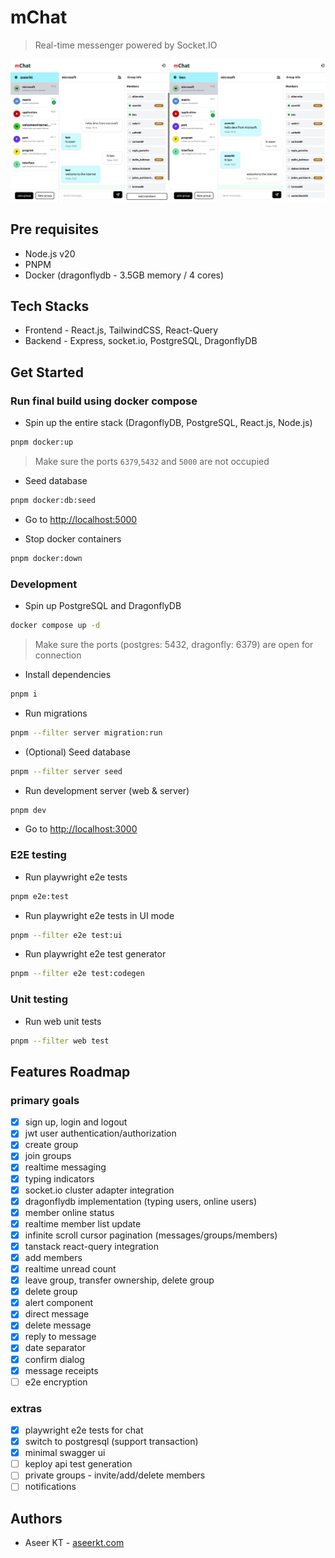 # mChat

> Real-time messenger powered by Socket.IO

![Chat Interface](./screenshots/mchat-dual.png)

## Pre requisites

- Node.js v20
- PNPM
- Docker (dragonflydb - 3.5GB memory / 4 cores)

## Tech Stacks

- Frontend - React.js, TailwindCSS, React-Query
- Backend - Express, socket.io, PostgreSQL, DragonflyDB

## Get Started

### Run final build using docker compose

- Spin up the entire stack (DragonflyDB, PostgreSQL, React.js, Node.js)
```bash
pnpm docker:up
```
> Make sure the ports `6379`,`5432` and `5000` are not occupied
- Seed database
```bash
pnpm docker:db:seed
```
- Go to [http://localhost:5000](http://localhost:5000)

- Stop docker containers
```bash
pnpm docker:down
```

### Development

- Spin up PostgreSQL and DragonflyDB
```bash
docker compose up -d
```

> Make sure the ports (postgres: 5432, dragonfly: 6379) are open for connection

- Install dependencies
```bash
pnpm i
```

- Run migrations
```bash
pnpm --filter server migration:run
```

- (Optional) Seed database
```bash
pnpm --filter server seed
```

- Run development server (web & server)
```bash
pnpm dev
```

- Go to [http://localhost:3000](http://localhost:3000)


### E2E testing

- Run playwright e2e tests
```bash
pnpm e2e:test
```
- Run playwright e2e tests in UI mode
```bash
pnpm --filter e2e test:ui
```
- Run playwright e2e test generator
```bash
pnpm --filter e2e test:codegen
```

### Unit testing

- Run web unit tests
```bash
pnpm --filter web test
```


## Features Roadmap

### primary goals

- [x] sign up, login and logout
- [x] jwt user authentication/authorization
- [x] create group
- [x] join groups
- [x] realtime messaging
- [x] typing indicators
- [x] socket.io cluster adapter integration
- [x] dragonflydb implementation (typing users, online users)
- [x] member online status
- [x] realtime member list update
- [x] infinite scroll cursor pagination (messages/groups/members)
- [x] tanstack react-query integration 
- [x] add members
- [x] realtime unread count 
- [x] leave group, transfer ownership, delete group
- [x] delete group
- [x] alert component
- [x] direct message 
- [x] delete message
- [x] reply to message
- [x] date separator   
- [x] confirm dialog
- [x] message receipts
- [ ] e2e encryption

### extras

- [x] playwright e2e tests for chat
- [x] switch to postgresql (support transaction)
- [x] minimal swagger ui
- [ ] keploy api test generation
- [ ] private groups - invite/add/delete members
- [ ] notifications

## Authors

- Aseer KT - [aseerkt.com](https://aseerkt.com)